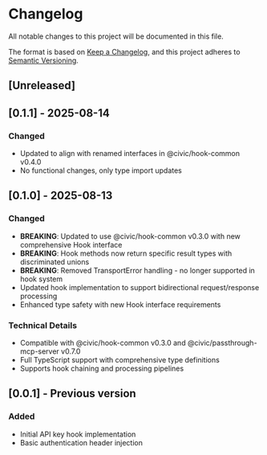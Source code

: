 # Changelog

All notable changes to this project will be documented in this file.

The format is based on [Keep a Changelog](https://keepachangelog.com/en/1.0.0/),
and this project adheres to [Semantic Versioning](https://semver.org/spec/v2.0.0.html).

## [Unreleased]

## [0.1.1] - 2025-08-14

### Changed

- Updated to align with renamed interfaces in @civic/hook-common v0.4.0
- No functional changes, only type import updates

## [0.1.0] - 2025-08-13

### Changed

- **BREAKING**: Updated to use @civic/hook-common v0.3.0 with new comprehensive Hook interface
- **BREAKING**: Hook methods now return specific result types with discriminated unions
- **BREAKING**: Removed TransportError handling - no longer supported in hook system
- Updated hook implementation to support bidirectional request/response processing
- Enhanced type safety with new Hook interface requirements

### Technical Details

- Compatible with @civic/hook-common v0.3.0 and @civic/passthrough-mcp-server v0.7.0
- Full TypeScript support with comprehensive type definitions
- Supports hook chaining and processing pipelines

## [0.0.1] - Previous version

### Added
- Initial API key hook implementation
- Basic authentication header injection